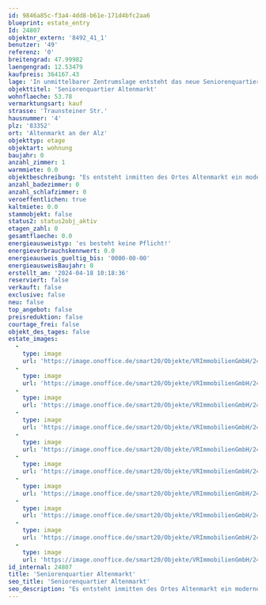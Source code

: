 ```yaml
---
id: 9846a85c-f3a4-4dd8-b61e-171d4bfc2aa6
blueprint: estate_entry
Id: 24807
objektnr_extern: '8492_41_1'
benutzer: '49'
referenz: '0'
breitengrad: 47.99982
laengengrad: 12.53479
kaufpreis: 364167.43
lage: 'In unmittelbarer Zentrumslage entsteht das neue Seniorenquartier in bevorzugter Lage. In unmittelbarer, fußläufiger Umgebung um das Grundstück befinden sich alle Einrichtungen des täglichen Lebens (Einkaufsmöglichkeiten, Cafés, Ärzte, Apotheken, Kirche, Gemeindeverwaltung, Naherholungsmöglichkeiten, etc.), was eine aktive Teilnahme am Gemeindegeschehen auch im hohen Alter und bei körperlichen Einschränkungen weiterhin ermöglicht. Ein ausschlaggebender Punkt des Konzeptes des Seniorenquartiers ist es, dass sich die Anlage und die sie bewohnenden Menschen in die Gemeinde einfügen und als integraler Teil dieser verstanden werden. Eine Ghettoisierung der „Pflegeeinrichtung“ innerhalb der Ortschaft soll verhindert werden. Auch dies wird durch die gute, zentrale Lage ermöglicht und vereinfacht.'
objekttitel: 'Seniorenquartier Altenmarkt'
wohnflaeche: 53.78
vermarktungsart: kauf
strasse: 'Traunsteiner Str.'
hausnummer: '4'
plz: '83352'
ort: 'Altenmarkt an der Alz'
objekttyp: etage
objektart: wohnung
baujahr: 0
anzahl_zimmer: 1
warmmiete: 0.0
objektbeschreibung: "Es entsteht inmitten des Ortes Altenmarkt ein moderner Neubau mit  schöner Grünanlage :\r\n\r\n- 20 x EZ (ca. 21 m²) davon 4 x rollstuhlgerecht ausgestattet\r\n- 2 x DZ (ca. 26 m²) rollstuhlgerecht ausgestattet\r\n- 38 x 1,5- Zi. Appartements (zwischen 43 m² und 59 m²)\r\n- 4 x 2 Zi- Appartements (zwischen 62 m² und 93 m²)\r\n- 2 Gewerbeeinheiten (Tagespflegeeinrichtung und Tagescafé )\r\n\r\nAn einem Ort werden die verschiedensten Betreuungsformen miteinander vereint: Ambulant betreute Wohnungen, Tagespflege sowie ambulant betreute Wohngruppen.\r\n\r\nDie Tagespflege ist auf 20 Gäste ausgelegt und besitzt eine Gesamtfläche von 245 m². Hierzu gehört ein großer Aufenthaltsbereich mit Tagesküche, Ruheräume, ein Pflegebad, Personal- und Büroräume, sowie WC- und Lagerflächen."
anzahl_badezimmer: 0
anzahl_schlafzimmer: 0
veroeffentlichen: true
kaltmiete: 0.0
stammobjekt: false
status2: status2obj_aktiv
etagen_zahl: 0
gesamtflaeche: 0.0
energieausweistyp: 'es besteht keine Pflicht!'
energieverbrauchskennwert: 0.0
energieausweis_gueltig_bis: '0000-00-00'
energieausweisBaujahr: 0
erstellt_am: '2024-04-18 10:18:36'
reserviert: false
verkauft: false
exclusive: false
neu: false
top_angebot: false
preisreduktion: false
courtage_frei: false
objekt_des_tages: false
estate_images:
  -
    type: image
    url: 'https://image.onoffice.de/smart20/Objekte/VRImmobilienGmbH/24807/_543781.jpg'
  -
    type: image
    url: 'https://image.onoffice.de/smart20/Objekte/VRImmobilienGmbH/24807/_543783.jpg'
  -
    type: image
    url: 'https://image.onoffice.de/smart20/Objekte/VRImmobilienGmbH/24807/_543785.jpg'
  -
    type: image
    url: 'https://image.onoffice.de/smart20/Objekte/VRImmobilienGmbH/24807/_543787.jpg'
  -
    type: image
    url: 'https://image.onoffice.de/smart20/Objekte/VRImmobilienGmbH/24807/_543789.jpg'
  -
    type: image
    url: 'https://image.onoffice.de/smart20/Objekte/VRImmobilienGmbH/24807/_543791.jpg'
  -
    type: image
    url: 'https://image.onoffice.de/smart20/Objekte/VRImmobilienGmbH/24807/_543793.jpg'
  -
    type: image
    url: 'https://image.onoffice.de/smart20/Objekte/VRImmobilienGmbH/24807/_543795.jpg'
  -
    type: image
    url: 'https://image.onoffice.de/smart20/Objekte/VRImmobilienGmbH/24807/_543797.jpg'
  -
    type: image
    url: 'https://image.onoffice.de/smart20/Objekte/VRImmobilienGmbH/24807/_543799.jpg'
id_internal: 24807
title: 'Seniorenquartier Altenmarkt'
seo_title: 'Seniorenquartier Altenmarkt'
seo_description: "Es entsteht inmitten des Ortes Altenmarkt ein moderner Neubau mit  schöner Grünanlage :\r\n\r\n- 20 x EZ (ca. 21 m²) davon 4 x rollstuhlgerecht ausgestattet\r\n- 2"
---
```

